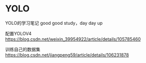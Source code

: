 # YOLO
YOLO的学习笔记 good good study，day day up

配置YOLOV4
https://blog.csdn.net/weixin_39954922/article/details/105785460

训练自己的数据集
https://blog.csdn.net/jiangpeng59/article/details/106231878
